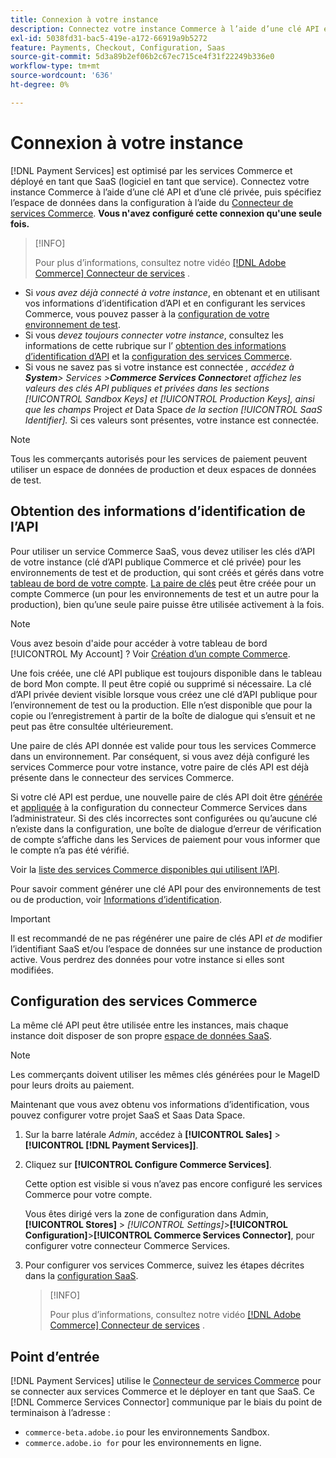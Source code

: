 ```yaml
---
title: Connexion à votre instance
description: Connectez votre instance Commerce à l’aide d’une clé API et d’une clé privée, puis spécifiez l’espace de données dans la configuration.
exl-id: 5038fd31-bac5-419e-a172-66919a9b5272
feature: Payments, Checkout, Configuration, Saas
source-git-commit: 5d3a89b2ef06b2c67ec715ce4f31f22249b336e0
workflow-type: tm+mt
source-wordcount: '636'
ht-degree: 0%

---
```


# Connexion à votre instance

[!DNL Payment Services] est optimisé par les services Commerce et déployé en tant que SaaS (logiciel en tant que service). Connectez votre instance Commerce à l’aide d’une clé API et d’une clé privée, puis spécifiez l’espace de données dans la configuration à l’aide du [Connecteur de services Commerce](https://experienceleague.adobe.com/docs/commerce-merchant-services/user-guides/saas.html). **Vous n&#39;avez configuré cette connexion qu&#39;une seule fois.**

>[!INFO]
>
> Pour plus d’informations, consultez notre vidéo [[!DNL Adobe Commerce] Connecteur de services](https://experienceleague.adobe.com/docs/commerce-learn/tutorials/admin/adobe-commerce-services/configure-adobe-commerce-services-connector.html?lang=en) .

* Si *vous avez déjà connecté à votre instance*, en obtenant et en utilisant vos informations d’identification d’API et en configurant les services Commerce, vous pouvez passer à la [configuration de votre environnement de test](https://experienceleague.adobe.com/docs/commerce-merchant-services/payment-services/get-started/sandbox.html).
* Si vous *devez toujours connecter votre instance*, consultez les informations de cette rubrique sur l’ [obtention des informations d’identification d’API](#obtain-api-credentials) et la [configuration des services Commerce](#configure-commerce-services).
* Si vous ne savez pas si votre instance est connectée *, accédez à&#x200B;**System**> Services >**Commerce Services Connector**et affichez les valeurs des clés API publiques et privées dans les sections [!UICONTROL Sandbox Keys] et [!UICONTROL Production Keys], ainsi que les champs* Project *et* Data Space *de la section [!UICONTROL SaaS Identifier].* Si ces valeurs sont présentes, votre instance est connectée.

>[!NOTE]
>
>Tous les commerçants autorisés pour les services de paiement peuvent utiliser un espace de données de production et deux espaces de données de test.

## Obtention des informations d’identification de l’API

Pour utiliser un service Commerce SaaS, vous devez utiliser les clés d’API de votre instance (clé d’API publique Commerce et clé privée) pour les environnements de test et de production, qui sont créés et gérés dans votre [tableau de bord de votre compte](https://account.magento.com/customer/account/login). [La paire de clés](https://docs.magento.com/user-guide/configuration/services/saas.html) peut être créée pour un compte Commerce (un pour les environnements de test et un autre pour la production), bien qu’une seule paire puisse être utilisée activement à la fois.

>[!NOTE]
>
>Vous avez besoin d&#39;aide pour accéder à votre tableau de bord [!UICONTROL My Account] ? Voir [Création d’un compte Commerce](https://docs.magento.com/user-guide/magento/magento-account-create.html).

Une fois créée, une clé API publique est toujours disponible dans le tableau de bord Mon compte. Il peut être copié ou supprimé si nécessaire. La clé d’API privée devient visible lorsque vous créez une clé d’API publique pour l’environnement de test ou la production. Elle n’est disponible que pour la copie ou l’enregistrement à partir de la boîte de dialogue qui s’ensuit et ne peut pas être consultée ultérieurement.

Une paire de clés API donnée est valide pour tous les services Commerce dans un environnement. Par conséquent, si vous avez déjà configuré les services Commerce pour votre instance, votre paire de clés API est déjà présente dans le connecteur des services Commerce.

Si votre clé API est perdue, une nouvelle paire de clés API doit être [générée](https://experienceleague.adobe.com/docs/commerce-merchant-services/payment-services/get-started/connect.html#generate-an-api-key-and-private-key) et [appliquée](https://experienceleague.adobe.com/docs/commerce-merchant-services/payment-services/get-started/connect.html#configure-saas-project) à la configuration du connecteur Commerce Services dans l’administrateur. Si des clés incorrectes sont configurées ou qu’aucune clé n’existe dans la configuration, une boîte de dialogue d’erreur de vérification de compte s’affiche dans les Services de paiement pour vous informer que le compte n’a pas été vérifié.

Voir la [liste des services Commerce disponibles qui utilisent l’API](https://docs.magento.com/user-guide/system/saas.html#available-services).

Pour savoir comment générer une clé API pour des environnements de test ou de production, voir [Informations d’identification](https://experienceleague.adobe.com/docs/commerce-merchant-services/user-guides/saas.html#apikey).

>[!IMPORTANT]
>
>Il est recommandé de ne pas régénérer une paire de clés API *et de* modifier l’identifiant SaaS et/ou l’espace de données sur une instance de production active. Vous perdrez des données pour votre instance si elles sont modifiées.

## Configuration des services Commerce

La même clé API peut être utilisée entre les instances, mais chaque instance doit disposer de son propre [espace de données SaaS](https://experienceleague.adobe.com/docs/commerce-merchant-services/user-guides/saas.html#saasenv).

>[!NOTE]
>
>Les commerçants doivent utiliser les mêmes clés générées pour le MageID pour leurs droits au paiement.

Maintenant que vous avez obtenu vos informations d’identification, vous pouvez configurer votre projet SaaS et Saas Data Space.

1. Sur la barre latérale _Admin_, accédez à **[!UICONTROL Sales]** > **[!UICONTROL [!DNL Payment Services]]**.
1. Cliquez sur **[!UICONTROL Configure Commerce Services]**.

   Cette option est visible si vous n’avez pas encore configuré les services Commerce pour votre compte.

   Vous êtes dirigé vers la zone de configuration dans Admin, **[!UICONTROL Stores]** > _[!UICONTROL Settings]_>**[!UICONTROL Configuration]**>**[!UICONTROL Commerce Services Connector]**, pour configurer votre connecteur Commerce Services.

1. Pour configurer vos services Commerce, suivez les étapes décrites dans la [configuration SaaS](https://experienceleague.adobe.com/docs/commerce-merchant-services/user-guides/integration-services/saas.html#saasenv).

   >[!INFO]
   >
   > Pour plus d’informations, consultez notre vidéo [[!DNL Adobe Commerce] Connecteur de services](https://experienceleague.adobe.com/docs/commerce-learn/tutorials/admin/adobe-commerce-services/configure-adobe-commerce-services-connector.html?lang=en#configuration-faqs) .

## Point d’entrée

[!DNL Payment Services] utilise le [ Connecteur de services Commerce](https://experienceleague.adobe.com/docs/commerce-merchant-services/user-guides/saas.html) pour se connecter aux services Commerce et le déployer en tant que SaaS. Ce [!DNL Commerce Services Connector] communique par le biais du point de terminaison à l’adresse :

* `commerce-beta.adobe.io` pour les environnements Sandbox.
* `commerce.adobe.io for` pour les environnements en ligne.
